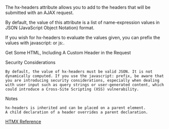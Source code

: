 The hx-headers attribute allows you to add to the headers that will be submitted with an AJAX request.

By default, the value of this attribute is a list of name-expression values in JSON (JavaScript Object Notation) format.

If you wish for hx-headers to evaluate the values given, you can prefix the values with javascript: or js:.

  <div hx-get="/example" hx-headers='{"myHeader": "My Value"}'>Get Some HTML, Including A Custom Header in the Request</div>

Security Considerations

    By default, the value of hx-headers must be valid JSON. It is not dynamically computed. If you use the javascript: prefix, be aware that you are introducing security considerations, especially when dealing with user input such as query strings or user-generated content, which could introduce a Cross-Site Scripting (XSS) vulnerability.

Notes

    hx-headers is inherited and can be placed on a parent element.
    A child declaration of a header overrides a parent declaration.


[HTMX Reference](https://htmx.org/attributes/hx-headers/)
